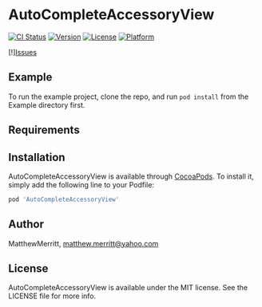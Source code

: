 # AutoCompleteAccessoryView

[![CI Status](https://img.shields.io/travis/MatthewMerritt/AutoCompleteAccessoryView.svg?style=flat)](https://travis-ci.org/MatthewMerritt/AutoCompleteAccessoryView)
[![Version](https://img.shields.io/cocoapods/v/AutoCompleteAccessoryView.svg?style=flat)](https://github.com/MatthewMerritt/AutoCompleteAccessoryView)
[![License](https://img.shields.io/github/license/MatthewMerritt/AutoCompleteAccessoryView?style=flat)](https://cocoapods.org/pods/AutoCompleteAccessoryView)
[![Platform](https://img.shields.io/cocoapods/p/AutoCompleteAccessoryView.svg?style=flat)](https://cocoapods.org/pods/AutoCompleteAccessoryView)

[!][Issues](https://img.shields.io/github/issues/MatthewMerritt/AutoCompleteAccessoryView)

## Example

To run the example project, clone the repo, and run `pod install` from the Example directory first.

## Requirements

## Installation

AutoCompleteAccessoryView is available through [CocoaPods](https://cocoapods.org). To install
it, simply add the following line to your Podfile:

```ruby
pod 'AutoCompleteAccessoryView'
```

## Author

MatthewMerritt, matthew.merritt@yahoo.com

## License

AutoCompleteAccessoryView is available under the MIT license. See the LICENSE file for more info.
